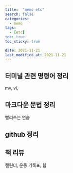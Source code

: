 ```yaml
---
title:  "memo etc"
search: false
categories: 
  - memo
tags:
  - [etc]
toc: true
toc_sticky: true

date: 2021-11-21
last_modified_at: 2021-11-21
---
```



## 터미널 관련 명령어 정리

mv, vi, 

## 마크다운 문법 정리 

빨리쓰는 연습

## github 정리 

## 책 리뷰

캘린더, 운동 기록표, 웹 